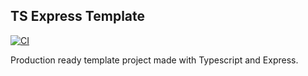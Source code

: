 ## TS Express Template

[![CI](https://github.com/TaeyoonKwon/typescript-express-boilerplate/actions/workflows/ci.yaml/badge.svg)](https://github.com/TaeyoonKwon/typescript-express-boilerplate/actions/workflows/ci.yaml)


Production ready template project made with Typescript and Express.
